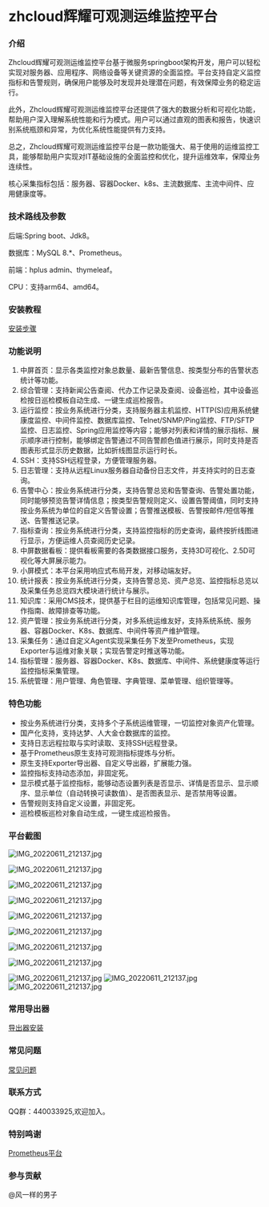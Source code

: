 # zhcloud辉耀可观测运维监控平台

### 介绍

Zhcloud辉耀可观测运维监控平台基于微服务springboot架构开发，用户可以轻松实现对服务器、应用程序、网络设备等关键资源的全面监控。平台支持自定义监控指标和告警规则，确保用户能够及时发现并处理潜在问题，有效保障业务的稳定运行。

此外，Zhcloud辉耀可观测运维监控平台还提供了强大的数据分析和可视化功能，帮助用户深入理解系统性能和行为模式。用户可以通过直观的图表和报告，快速识别系统瓶颈和异常，为优化系统性能提供有力支持。

总之，Zhcloud辉耀可观测运维监控平台是一款功能强大、易于使用的运维监控工具，能够帮助用户实现对IT基础设施的全面监控和优化，提升运维效率，保障业务连续性。

核心采集指标包括：服务器、容器Docker、k8s、主流数据库、主流中间件、应用健康度等。

### 技术路线及参数

后端:Spring boot、Jdk8。

数据库：MySQL 8.*、Prometheus。

前端：hplus admin、thymeleaf。

CPU：支持arm64、amd64。

### 安装教程

[安装步骤](doc/install.md)

### 功能说明

1. 中屏首页：显示各类监控对象总数量、最新告警信息、按类型分布的告警状态统计等功能。
2. 综合管理：支持新闻公告查阅、代办工作记录及查阅、设备巡检，其中设备巡检按日巡检模板自动生成、一键生成巡检报告。
3. 运行监控：按业务系统进行分类，支持服务器主机监控、HTTP(S)应用系统健康度监控、中间件监控、数据库监控、Telnet/SNMP/Ping监控、FTP/SFTP监控、日志监控、Spring应用监控等内容；能够对列表和详情的展示指标、展示顺序进行控制，能够绑定告警通过不同告警颜色值进行展示，同时支持是否图表形式显示历史数据，比如折线图显示运行时长。
4. SSH：支持SSH远程登录，方便管理服务器。
5. 日志管理：支持从远程Linux服务器自动备份日志文件，并支持实时的日志查询。
4. 告警中心：按业务系统进行分类，支持告警总览和告警查询、告警处置功能，同时能够预览告警详情信息；按类型告警规则定义、设置告警阈值，同时支持按业务系统为单位的自定义告警设置；告警推送模板、告警按邮件/短信等推送、告警推送记录。
5. 指标查询：按业务系统进行分类，支持监控指标的历史查询，最终按折线图进行显示，方便运维人员查阅历史记录。
6. 中屏数据看板：提供看板需要的各类数据接口服务，支持3D可视化、2.5D可视化等大屏展示能力。
7. 小屏模式：本平台采用响应式布局开发，对移动端友好。
8. 统计报表：按业务系统进行分类，支持告警总览、资产总览、监控指标总览以及采集任务总览四大模块进行统计与展示。
9. 知识库：采用CMS技术，提供基于栏目的运维知识库管理，包括常见问题、操作指南、故障排查等功能。
10. 资产管理：按业务系统进行分类，对多系统运维友好，支持系统系统、服务器、容器Docker、K8s、数据库、中间件等资产维护管理。
11. 采集任务：通过自定义Agent实现采集任务下发至Prometheus，实现Exporter与运维对象关联；实现告警定时推送等功能。
12. 指标管理：服务器、容器Docker、K8s、数据库、中间件、系统健康度等运行监控指标采集管理。
13. 系统管理：用户管理、角色管理、字典管理、菜单管理、组织管理等。

### 特色功能

* 按业务系统进行分类，支持多个子系统运维管理，一切监控对象资产化管理。
* 国产化支持，支持达梦、人大金仓数据库的监控。
* 支持日志远程拉取与实时读取、支持SSH远程登录。
* 基于Prometheus原生支持可观测指标提炼与分析。
* 原生支持Exporter导出器、自定义导出器，扩展能力强。
* 监控指标支持动态添加，非固定死。
* 显示模式基于监控指标，能够动态设置列表是否显示、详情是否显示、显示顺序、显示单位（自动转换可读数值）、是否图表显示、是否禁用等设置。
* 告警规则支持自定义设置，非固定死。
* 巡检模板巡检对象自动生成，一键生成巡检报告。

### 平台截图

![IMG_20220611_212137.jpg](screenshot/1.png)

![IMG_20220611_212137.jpg](screenshot/2.png)

![IMG_20220611_212137.jpg](screenshot/5.png)

![IMG_20220611_212137.jpg](screenshot/7.png)

![IMG_20220611_212137.jpg](screenshot/9.png)

![IMG_20220611_212137.jpg](screenshot/14.png)

![IMG_20220611_212137.jpg](screenshot/16.png)

![IMG_20220611_212137.jpg](screenshot/17.png)

![IMG_20220611_212137.jpg](screenshot/img_20.png)
![IMG_20220611_212137.jpg](screenshot/img_24.png)
![IMG_20220611_212137.jpg](screenshot/img_25.png)

### 常用导出器

[导出器安装](faq/exporter%20install.md)

### 常见问题

[常见问题](faq/faq.md)

### 联系方式

QQ群：440033925,欢迎加入。

### 特别鸣谢

[Prometheus平台](https://prometheus.io)

### 参与贡献

@风一样的男子
